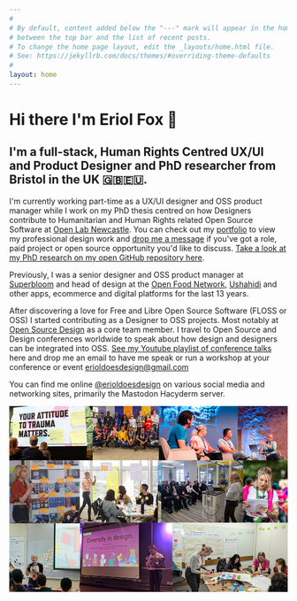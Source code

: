 ```yaml
---
#
# By default, content added below the "---" mark will appear in the home page
# between the top bar and the list of recent posts.
# To change the home page layout, edit the _layouts/home.html file.
# See: https://jekyllrb.com/docs/themes/#overriding-theme-defaults
#
layout: home
---
```


# Hi there I'm Eriol Fox 🦊

## I'm a full-stack, Human Rights Centred UX/UI and Product Designer and PhD researcher from Bristol in the UK 🇬🇧🇪🇺.

I'm currently working part-time as a UX/UI designer and OSS product manager while I work on my PhD thesis centred on how Designers contribute to Humanitarian and Human Rights related Open Source Software at [Open Lab Newcastle](https://openlab.ncl.ac.uk/people/eriol-fox/). You can check out my [portfolio](https://erioldoesdesign.github.io/portfolio/) to view my professional design work and [drop me a message](mailto:erioldoesdesign@gmail.com) if you've got a role, paid project or open source opportunity you'd like to discuss.
[Take a look at my PhD research on my open GitHub repository here](https://github.com/Erioldoesdesign/Design_HOSS_PhD).

Previously, I was a senior designer and OSS product manager at [Superbloom](https://superbloom.design/) and head of design at the [Open Food Network](https://openfoodnetwork.org/), [Ushahidi](https://www.ushahidi.com/) and other apps, ecommerce and digital platforms for the last 13 years. 

After discovering a love for Free and Libre Open Source Software (FLOSS or OSS) I started contributing as a Designer to OSS projects. Most notably at [Open Source Design](http://opensourcedesign.net/) as a core team member. I travel to Open Source and Design conferences worldwide to speak about how design and designers can be integrated into OSS. [See my Youtube playlist of conference talks](https://www.youtube.com/playlist?list=PLwz4EueITgvmJzrNWbGkAMeDVLlOWQuch) here and drop me an email to have me speak or run a workshop at your conference or event [erioldoesdesign@gmail.com](mailto:erioldoesdesign@gmail.com)

You can find me online [@erioldoesdesign](https://hachyderm.io/@erioldoesdesign) on various social media and networking sites, primarily the Mastodon Hacyderm server.

![Eriol speaking at very conferences and events](https://raw.githubusercontent.com/Erioldoesdesign/erioldoesdesign.github.io/master/images/homepage-photo-montage.png "Eriol speaking at various conferences and events")




